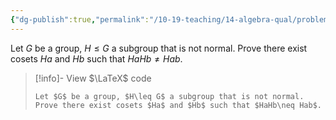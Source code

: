 ```yaml
---
{"dg-publish":true,"permalink":"/10-19-teaching/14-algebra-qual/problem-bank/pool-problems/group-theory/normality-and-the-operation-on-cosets-defunct/","tags":["group_theory"],"updated":"2025-03-15T15:33:00-07:00"}
---
```


Let $G$ be a group, $H\leq G$ a subgroup that is not normal. Prove there exist cosets $Ha$ and $Hb$ such that $HaHb\neq Hab$.

> [!info]- View $\LaTeX$ code
> ```
> Let $G$ be a group, $H\leq G$ a subgroup that is not normal. Prove there exist cosets $Ha$ and $Hb$ such that $HaHb\neq Hab$.
> ```